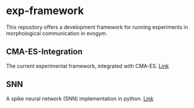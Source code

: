 # exp-framework

This repository offers a development framework for running experiments in morphological communication in evogym.

## CMA-ES-Integration

The current experimental framework, integrated with CMA-ES. [Link](https://github.com/Union-College-Computer-Science/exp_framework/tree/main/cmaes_integration)

## SNN

A spike neural network (SNN) implementation in python. [Link](https://github.com/Union-College-Computer-Science/exp_framework/tree/main/snn)


 
